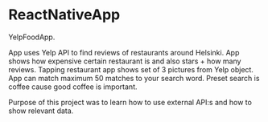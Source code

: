 # ReactNativeApp
 YelpFoodApp.
 
 App uses Yelp API to find reviews of restaurants around Helsinki. App shows how expensive certain restaurant is and also stars + how many reviews. Tapping restaurant app shows set of 3 pictures from Yelp object. App can match maximum 50 matches to your search word. Preset search is coffee cause good coffee is important. 
 
 Purpose of this project was to learn how to use external API:s and how to show relevant data.
